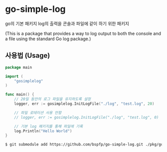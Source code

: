 # go-simple-log

go의 기본 패키지 log의 출력을 콘솔과 파일에 같이 하기 위한 패키지

(This is a package that provides a way to log output to both the console and a file using the standard Go log package.)

## 사용법 (Usage)

```go
package main

import (
    "gosimplelog"
)

func main() {
    // 20일 동안의 로그 파일을 유지하도록 설정
    logger, err := gosimplelog.InitLogFile("./log", "test.log", 20)

    // 파일 로테이션 사용 안함
    // logger, err := gosimplelog.InitLogFile("./log", "test.log", 0)

    // 기본 log 패키지를 통해 파일에 기록
    log.Println("Hello World")
}

```

```bash
$ git submodule add https://github.com/bspfp/go-simple-log.git ./pkg/gosimplelog
```
